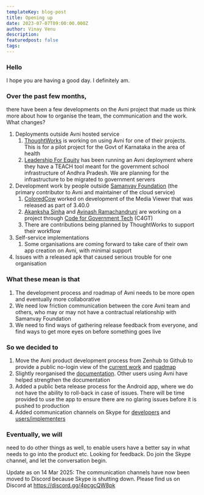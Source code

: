 ```yaml
---
templateKey: blog-post
title: Opening up
date: 2023-07-07T09:00:00.000Z
author: Vinay Venu
description:
featuredpost: false
tags: 
---
```


### Hello
I hope you are having a good day. I definitely am.

### Over the past few months,

there have been a few developments on the Avni project that made us think more about how to organise the team, the communication and the work. What changes?

1. Deployments outside Avni hosted service
    1. [ThoughtWorks](https://www.thoughtworks.com/) is working on using Avni for one of their projects. This is for a pilot project for the Govt of Karnataka in the area of health
    2. [Leadership For Equity](https://www.leadershipforequity.org/) has been running an Avni deployment where they have a TEACH tool meant for the government school infrastructure of Andhra Pradesh. We are planning for the infrastructure to be migrated to government servers
2. Development work by people outside [Samanvay Foundation](https://samanvayfoundation.org) (the primary contributor to Avni and maintainer of the cloud service)
    1. [ColoredCow](https://coloredcow.com/) worked on development of the Media Viewer that was released as part of 3.40.0
    2. [Akanksha Sinha](https://github.com/ak2502) and [Avinash Ramachandruni](https://github.com/AvinashRamachandruni) are working on a project through [Code for Government Tech](https://www.codeforgovtech.in/) (C4GT)
    3. There are contributions being planned by ThoughtWorks to support their workflow 
3. Self-service implementations
    1. Some organisations are coming forward to take care of their own app creation on Avni, with minimal support
4. Issues with a released apk that caused serious trouble for one organisation

### What these mean is that

1. The development process and roadmap of Avni needs to be more open and eventually more collaborative
2. We need low friction communication between the core Avni team and others, who may or may not have a contractual relationship with Samanvay Foundation
3. We need to find ways of gathering release feedback from everyone, and find ways to get more eyes on before something goes live

### So we decided to

1. Move the Avni product development process from Zenhub to Github to provide a public no-login view of the [current work](https://github.com/orgs/avniproject/projects/2) and [roadmap](https://github.com/orgs/avniproject/projects/2/views/7)
2. Slightly reorganised the [documentation](https://avni.readme.io/docs). Other users using Avni have helped strengthen the documentation
3. Added a public beta release process for the Android app, where we do not have the ability to roll-back in case of issues. There will be time provided to use the app to ensure there are no glaring issues before it is pushed to production
4. Added communication channels on Skype for [developers](https://join.skype.com/xiTU162DSJTd) and [users/implementers](https://join.skype.com/qFCxfcZ8paru)


### Eventually, we will

need to do other things as well, to enable users have a better say in what needs to go into the product etc. Looking for feedback. Do join the Skype channel, and let the conversation begin.


Update as on 14 Mar 2025: The communication channels have now been moved to Discord because Skype is shutting down. Please find us on Discord at https://discord.gg/4pcgcQW8pk

